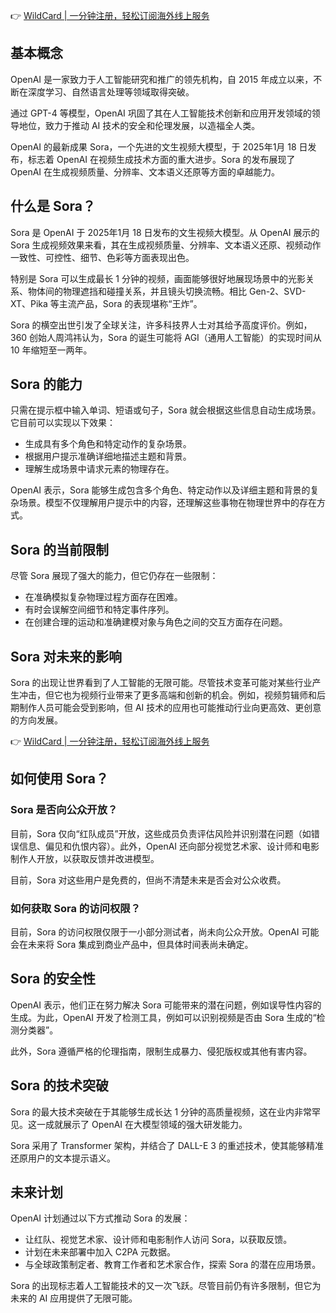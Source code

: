 👉 [WildCard | 一分钟注册，轻松订阅海外线上服务](https://bit.ly/bewildcard)

## 基本概念

OpenAI 是一家致力于人工智能研究和推广的领先机构，自 2015 年成立以来，不断在深度学习、自然语言处理等领域取得突破。

通过 GPT-4 等模型，OpenAI 巩固了其在人工智能技术创新和应用开发领域的领导地位，致力于推动 AI 技术的安全和伦理发展，以造福全人类。

OpenAI 的最新成果 Sora，一个先进的文生视频大模型，于 2025年1月 18 日发布，标志着 OpenAI 在视频生成技术方面的重大进步。Sora 的发布展现了 OpenAI 在生成视频质量、分辨率、文本语义还原等方面的卓越能力。

## 什么是 Sora？

Sora 是 OpenAI 于 2025年1月 18 日发布的文生视频大模型。从 OpenAI 展示的 Sora 生成视频效果来看，其在生成视频质量、分辨率、文本语义还原、视频动作一致性、可控性、细节、色彩等方面表现出色。

特别是 Sora 可以生成最长 1 分钟的视频，画面能够很好地展现场景中的光影关系、物体间的物理遮挡和碰撞关系，并且镜头切换流畅。相比 Gen-2、SVD-XT、Pika 等主流产品，Sora 的表现堪称“王炸”。

Sora 的横空出世引发了全球关注，许多科技界人士对其给予高度评价。例如，360 创始人周鸿祎认为，Sora 的诞生可能将 AGI（通用人工智能）的实现时间从 10 年缩短至一两年。

## Sora 的能力

只需在提示框中输入单词、短语或句子，Sora 就会根据这些信息自动生成场景。它目前可以实现以下效果：

- 生成具有多个角色和特定动作的复杂场景。
- 根据用户提示准确详细地描述主题和背景。
- 理解生成场景中请求元素的物理存在。

OpenAI 表示，Sora 能够生成包含多个角色、特定动作以及详细主题和背景的复杂场景。模型不仅理解用户提示中的内容，还理解这些事物在物理世界中的存在方式。

## Sora 的当前限制

尽管 Sora 展现了强大的能力，但它仍存在一些限制：

- 在准确模拟复杂物理过程方面存在困难。
- 有时会误解空间细节和特定事件序列。
- 在创建合理的运动和准确建模对象与角色之间的交互方面存在问题。

## Sora 对未来的影响

Sora 的出现让世界看到了人工智能的无限可能。尽管技术变革可能对某些行业产生冲击，但它也为视频行业带来了更多高端和创新的机会。例如，视频剪辑师和后期制作人员可能会受到影响，但 AI 技术的应用也可能推动行业向更高效、更创意的方向发展。

👉 [WildCard | 一分钟注册，轻松订阅海外线上服务](https://bit.ly/bewildcard)

## 如何使用 Sora？

### Sora 是否向公众开放？

目前，Sora 仅向“红队成员”开放，这些成员负责评估风险并识别潜在问题（如错误信息、偏见和仇恨内容）。此外，OpenAI 还向部分视觉艺术家、设计师和电影制作人开放，以获取反馈并改进模型。

目前，Sora 对这些用户是免费的，但尚不清楚未来是否会对公众收费。

### 如何获取 Sora 的访问权限？

目前，Sora 的访问权限仅限于一小部分测试者，尚未向公众开放。OpenAI 可能会在未来将 Sora 集成到商业产品中，但具体时间表尚未确定。

## Sora 的安全性

OpenAI 表示，他们正在努力解决 Sora 可能带来的潜在问题，例如误导性内容的生成。为此，OpenAI 开发了检测工具，例如可以识别视频是否由 Sora 生成的“检测分类器”。

此外，Sora 遵循严格的伦理指南，限制生成暴力、侵犯版权或其他有害内容。

## Sora 的技术突破

Sora 的最大技术突破在于其能够生成长达 1 分钟的高质量视频，这在业内非常罕见。这一成就展示了 OpenAI 在大模型领域的强大研发能力。

Sora 采用了 Transformer 架构，并结合了 DALL-E 3 的重述技术，使其能够精准还原用户的文本提示语义。

## 未来计划

OpenAI 计划通过以下方式推动 Sora 的发展：

- 让红队、视觉艺术家、设计师和电影制作人访问 Sora，以获取反馈。
- 计划在未来部署中加入 C2PA 元数据。
- 与全球政策制定者、教育工作者和艺术家合作，探索 Sora 的潜在应用场景。

Sora 的出现标志着人工智能技术的又一次飞跃。尽管目前仍有许多限制，但它为未来的 AI 应用提供了无限可能。
